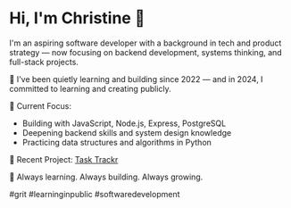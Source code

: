 # Hi, I'm Christine 👋
I'm an aspiring software developer with a background in tech and product strategy — now focusing on backend development, systems thinking, and full-stack projects.

🌱 I've been quietly learning and building since 2022 — and in 2024, I committed to learning and creating publicly.

🔧 Current Focus:
- Building with JavaScript, Node.js, Express, PostgreSQL
- Deepening backend skills and system design knowledge
- Practicing data structures and algorithms in Python

🚀 Recent Project: [Task Trackr](https://task-trackr-neon.vercel.app/)

🤝 Always learning. Always building. Always growing.

#grit #learninginpublic #softwaredevelopment


<!--
**christinelinster/christinelinster** is a ✨ _special_ ✨ repository because its `README.md` (this file) appears on your GitHub profile.

Here are some ideas to get you started:

- 🔭 I’m currently working on ...
- 🌱 I’m currently learning ...
- 👯 I’m looking to collaborate on ...
- 🤔 I’m looking for help with ...
- 💬 Ask me about ...
- 📫 How to reach me: ...
- 😄 Pronouns: ...
- ⚡ Fun fact: ...
-->
